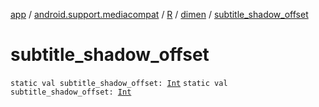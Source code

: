 [app](../../../index.md) / [android.support.mediacompat](../../index.md) / [R](../index.md) / [dimen](index.md) / [subtitle_shadow_offset](./subtitle_shadow_offset.md)

# subtitle_shadow_offset

`static val subtitle_shadow_offset: `[`Int`](https://kotlinlang.org/api/latest/jvm/stdlib/kotlin/-int/index.html)
`static val subtitle_shadow_offset: `[`Int`](https://kotlinlang.org/api/latest/jvm/stdlib/kotlin/-int/index.html)